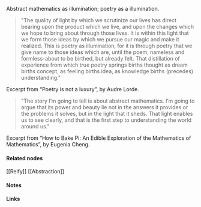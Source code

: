 ---
---

Abstract mathematics as illumination; poetry as a illumination.  

> "The quality of light by which we scrutinize our lives has direct bearing upon the product which we live, and upon the changes which we hope to bring about through those lives. It is within this light that we form those ideas by which we pursue our magic and make it realized. This is poetry as illumination, for it is through poetry that we give name to those ideas which are, until the poem, nameless and formless-about to be birthed, but already felt. That distillation of experience from which true poetry springs births thought as dream births concept, as feeling births idea, as knowledge births (precedes) understanding."

Excerpt from “Poetry is not a luxury”, by Audre Lorde.

> "The story I’m going to tell is about abstract mathematics. I’m going to argue that its power and beauty lie not in the answers it provides or the problems it solves, but in the light that it sheds. That light enables us to see clearly, and that is the first step to understanding the world around us."

Excerpt from “How to Bake Pi: An Edible Exploration of the Mathematics of Mathematics”, by Eugenia Cheng.



#### Related nodes

[[Reify]]
[[Abstraction]]


#### Notes




#### Links